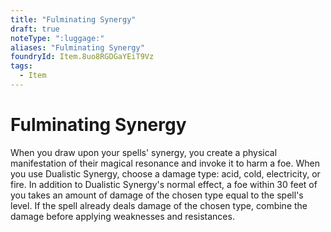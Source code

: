 ```yaml
---
title: "Fulminating Synergy"
draft: true
noteType: ":luggage:"
aliases: "Fulminating Synergy"
foundryId: Item.8uo8RGDGaYEiT9Vz
tags:
  - Item
---
```


# Fulminating Synergy

When you draw upon your spells' synergy, you create a physical manifestation of their magical resonance and invoke it to harm a foe. When you use Dualistic Synergy, choose a damage type: acid, cold, electricity, or fire. In addition to Dualistic Synergy's normal effect, a foe within 30 feet of you takes an amount of damage of the chosen type equal to the spell's level. If the spell already deals damage of the chosen type, combine the damage before applying weaknesses and resistances.
